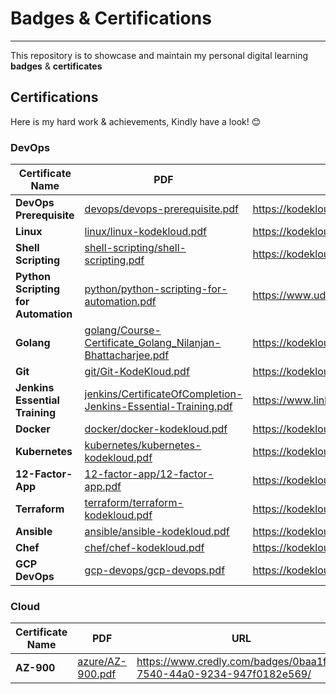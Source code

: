 # Badges & Certifications
---
This repository is to showcase and maintain my personal digital learning **badges** &amp; **certificates**

## Certifications

Here is my hard work & achievements, Kindly have a look! 😊

### DevOps
| Certificate Name | PDF | URL |
| ------ | ------ | ------ |
| **DevOps Prerequisite** | [devops/devops-prerequisite.pdf](https://github.com/nilanjanb3/badges-and-certifications/blob/master/devops/devops-prerequisite.pdf) | https://kodekloud.com/certificate-verification/2D03FCDE17EC-2D03F6D8A5C4-2D03F14DBD1E/ |
| **Linux** | [linux/linux-kodekloud.pdf](https://github.com/nilanjanb3/badges-and-certifications/blob/master/linux/linux-kodekloud.pdf) | https://kodekloud.com/certificate-verification/2D03FCDE17EC-2D03F6D87EAE-2D03F14DBD1E/ |
| **Shell Scripting**| [shell-scripting/shell-scripting.pdf](https://github.com/nilanjanb3/badges-and-certifications/blob/master/shell-scripting/shell-scripting.pdf)|https://kodekloud.com/certificate-verification/2D03FCDE17EC-2D03F6D85990-2D03F14DBD1E/|
| **Python Scripting for Automation** | [python/python-scripting-for-automation.pdf](https://github.com/nilanjanb3/badges-and-certifications/blob/master/python/python-scripting-for-automation.pdf) | https://www.udemy.com/certificate/UC-7b44ea1d-0f30-45bb-a994-45f817d9080f/ |
| **Golang** | [golang/Course-Certificate_Golang_Nilanjan-Bhattacharjee.pdf](https://github.com/nilanjanb3/badges-and-certifications/blob/master/golang/Course-Certificate_Golang_Nilanjan-Bhattacharjee.pdf) | https://kodekloud.com/certificate-verification/2D03FCDE17EC-2D0D53122CF3-2D03F14DBD1E/ |
| **Git** | [git/Git-KodeKloud.pdf](https://github.com/nilanjanb3/badges-and-certifications/blob/master/git/Git-KodeKloud.pdf) | https://kodekloud.com/certificate-verification/2D03FCDE17EC-2D03F6D8315C-2D03F14DBD1E/ |
| **Jenkins Essential Training** | [jenkins/CertificateOfCompletion-Jenkins-Essential-Training.pdf](https://github.com/nilanjanb3/badges-and-certifications/blob/master/jenkins/CertificateOfCompletion-Jenkins-Essential-Training.pdf) | https://www.linkedin.com/learning/certificates/a9566dddb3ce4f0baaa3388c5d0ce559599caf65a9ae97f5b2e3db789d8f0702 |
| **Docker** | [docker/docker-kodekloud.pdf](https://github.com/nilanjanb3/badges-and-certifications/blob/master/docker/docker-kodekloud.pdf) | https://kodekloud.com/certificate-verification/2D03FCDE17EC-2D03F6E74CEA-2D03F14DBD1E/ |
| **Kubernetes** | [kubernetes/kubernetes-kodekloud.pdf](https://github.com/nilanjanb3/badges-and-certifications/blob/master/kubernetes/kubernetes-kodekloud.pdf) | https://kodekloud.com/certificate-verification/2D03FCDE17EC-2D03F6E7726F-2D03F14DBD1E/ |
| **12-Factor-App** | [12-factor-app/12-factor-app.pdf](https://github.com/nilanjanb3/badges-and-certifications/blob/master/12-factor-app/12-factor-app.pdf) | https://kodekloud.com/certificate-verification/2D03FCDE17EC-2DF63F6198C8-2D03F14DBD1E/ |
| **Terraform** | [terraform/terraform-kodekloud.pdf](https://github.com/nilanjanb3/badges-and-certifications/blob/master/terraform/terraform-kodekloud.pdf) | https://kodekloud.com/certificate-verification/2D03FCDE17EC-2D065154CCD8-2D03F14DBD1E/ |
| **Ansible** | [ansible/ansible-kodekloud.pdf](https://github.com/nilanjanb3/badges-and-certifications/blob/master/ansible/ansible-kodekloud.pdf) | https://kodekloud.com/certificate-verification/2D03FCDE17EC-2D03F6D8F2B7-2D03F14DBD1E/ |
| **Chef** | [chef/chef-kodekloud.pdf](https://github.com/nilanjanb3/badges-and-certifications/blob/master/chef/chef-kodekloud.pdf) | https://kodekloud.com/certificate-verification/2D03FCDE17EC-2D03F6E725DF-2D03F14DBD1E/ |
| **GCP DevOps** | [gcp-devops/gcp-devops.pdf](https://github.com/nilanjanb3/badges-and-certifications/blob/master/gcp-devops/gcp-devops.pdf) | https://kodekloud.com/certificate-verification/2D03FCDE17EC-2DF86FD7D7A4-2D03F14DBD1E/ |

### Cloud
| Certificate Name | PDF | URL |
| ------ | ------ | ------ |
| **AZ-900** | [azure/AZ-900.pdf](https://github.com/nilanjanb3/badges-and-certifications/blob/master/azure/AZ-900.pdf) | https://www.credly.com/badges/0baa1f80-7540-44a0-9234-947f0182e569/ |



